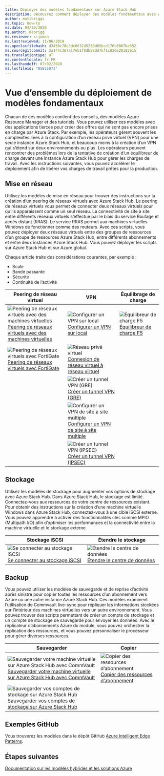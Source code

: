 ```yaml
---
title: Déployer des modèles fondamentaux sur Azure Stack Hub
description: Découvrez comment déployer des modèles fondamentaux avec Azure Stack Hub.
author: mattbriggs
ms.topic: how-to
ms.date: 04/20/2020
ms.author: mabrigg
ms.reviewer: sijuman
ms.lastreviewed: 11/06/2019
ms.openlocfilehash: d3450c78c3dc0632d5230d65bcd176b5067be852
ms.sourcegitcommit: 2a144c367a17eb1f8db58dd7bf1c820520182015
ms.translationtype: HT
ms.contentlocale: fr-FR
ms.lasthandoff: 07/02/2020
ms.locfileid: "85835073"
---
```

# <a name="deploy-foundational-patterns-overview"></a>Vue d’ensemble du déploiement de modèles fondamentaux


Chacun de ces modèles contient des conseils, des modèles Azure Resource Manager et des tutoriels. Vous pouvez utiliser ces modèles avec des applications tierces pour créer des offres qui ne sont pas encore prises en charge par Azure Stack. Par exemple, les opérateurs gèrent souvent les complexités liées à la configuration d’un réseau privé virtuel (VPN) pour une seule instance Azure Stack Hub, et beaucoup moins à la création d’un VPN qui s’étend sur deux environnements ou plus. Les opérateurs peuvent rencontrer des problèmes lors de la tentative de création d’un équilibreur de charge devant une instance Azure Stack Hub pour gérer les charges de travail. Avec les instructions suivantes, vous pouvez accélérer le déploiement afin de libérer vos charges de travail prêtes pour la production.

## <a name="networking"></a>Mise en réseau

Utilisez les modèles de mise en réseau pour trouver des instructions sur la création d’un peering de réseaux virtuels avec Azure Stack Hub. Le peering de réseaux virtuels vous permet de connecter deux réseaux virtuels pour qu’ils apparaissent comme un seul réseau. La connectivité de site à site entre différents réseaux virtuels s’effectue par le biais du service Routage et accès distant (RRAS). Le service RRAS permet aux machines virtuelles Windows de fonctionner comme des routeurs. Avec ces scripts, vous pouvez déployer deux réseaux virtuels entre des groupes de ressources d’un groupe de ressources Azure Stack Hub, entre différents abonnements et entre deux instances Azure Stack Hub. Vous pouvez déployer les scripts sur Azure Stack Hub et sur Azure global. 

Chaque article traite des considérations courantes, par exemple : 
- Scale
- Bande passante
- Sécurité
- Continuité de l’activité

|  Peering de réseau virtuel  |  VPN  |  Équilibrage de charge  |
| --- | --- | --- |
| ![Peering de réseaux virtuels avec des machines virtuelles](media/deploy-foundational-patterns/icon-networking-61-virtual-networks.svg)<br>[Peering de réseaux virtuels avec des machines virtuelles](azure-stack-network-howto-vnet-peering.md) | ![Configurer un VPN sur local](media/deploy-foundational-patterns/icon-networking-63-virtual-network-gateways.svg)<br>[Configurer un VPN sur local](azure-stack-network-howto-vnet-to-onprem.md) | ![Équilibreur de charge F5](media/deploy-foundational-patterns/icon-networking-62-load-balancers.svg)<br>[Équilibreur de charge F5](network-howto-f5.md) |
| ![Peering de réseaux virtuels avec FortiGate](media/deploy-foundational-patterns/icon-networking-61-virtual-networks.svg)<br>[Peering de réseaux virtuels avec FortiGate](azure-stack-network-howto-vnet-to-vnet.md) | ![Réseau privé virtuel](media/deploy-foundational-patterns/icon-networking-63-virtual-network-gateways.svg)<br>[Connexion de réseau virtuel à réseau virtuel](azure-stack-network-howto-vnet-to-vnet-stacks.md) |  |
|  | ![Créer un tunnel VPN (GRE)](media/deploy-foundational-patterns/icon-networking-63-virtual-network-gateways.svg)<br>[Créer un tunnel VPN (GRE)](network-howto-vpn-tunnel-gre.md) | |
|  | ![Configurer un VPN de site à site multiple](media/deploy-foundational-patterns/icon-networking-63-virtual-network-gateways.svg)<br>[Configurer un VPN de site à site multiple](network-howto-vpn-tunnel.md) | |
|  | ![Créer un tunnel VPN (IPSEC)](media/deploy-foundational-patterns/icon-networking-63-virtual-network-gateways.svg)<br>[Créer un tunnel VPN (IPSEC)](network-howto-vpn-tunnel-ipsec.md)| |


## <a name="storage"></a>Stockage

Utilisez les modèles de stockage pour augmenter vos options de stockage avec Azure Stack Hub. Dans Azure Stack Hub, le stockage est limité. Connectez-vous aux ressources de votre centre de ressources existant. Pour obtenir des instructions sur la création d’une machine virtuelle Windows dans Azure Stack Hub, connectez-vous à une cible iSCSI externe. Vous pouvez apprendre à activer des fonctionnalités clés comme MPIO (Multipath I/O) afin d’optimiser les performances et la connectivité entre la machine virtuelle et le stockage externe.

| Stockage iSCSI | Étendre le stockage |
| --- | --- |
| ![Se connecter au stockage iSCSI](media/deploy-foundational-patterns/icon-storage-87-storage-accounts-classic.svg)<br>[Se connecter au stockage iSCSI](azure-stack-network-howto-iscsi-storage.md) | ![Étendre le centre de données](media/deploy-foundational-patterns/icon-storage-88-recovery-services-vaults.svg)<br>[Étendre le centre de données](azure-stack-network-howto-extend-datacenter.md) |

## <a name="backup"></a>Backup

Vous pouvez utiliser les modèles de sauvegarde et de reprise d’activité après sinistre pour copier toutes les ressources d’un abonnement vers Azure ou une autre instance Azure Stack Hub. Ces modèles examinent l’utilisation de Commvault live-sync pour répliquer les informations stockées sur l’intérieur des machines virtuelles vers un autre environnement. Vous pouvez trouver des scripts permettant de créer un compte de stockage et un compte de stockage de sauvegarde pour envoyer les données. Avec le réplicateur d’abonnements Azure du module, vous pouvez orchestrer la réplication des ressources, et vous pouvez personnaliser le processeur pour gérer diverses ressources. 



|  Sauvegarder  |  Copier  |
| --- | --- |
| ![Sauvegarder votre machine virtuelle sur Azure Stack Hub avec CommVault](media/deploy-foundational-patterns/icon-storage-100-import-export-jobs.svg)<br>[Sauvegarder votre machine virtuelle sur Azure Stack Hub avec CommVault](azure-stack-network-howto-backup-commvault.md) | ![Copier des ressources d’abonnement](media/deploy-foundational-patterns/icon-storage-94-data-box.svg)<br>[Copier des ressources d’abonnement](azure-stack-network-howto-backup-replicator.md) |
|  ![Sauvegarder vos comptes de stockage sur Azure Stack Hub](media/deploy-foundational-patterns/icon-storage-93-storage-sync-services.svg)<br>[Sauvegarder vos comptes de stockage sur Azure Stack Hub](azure-stack-network-howto-backup-storage.md)  | |

## <a name="github-samples"></a>Exemples GitHub

Vous trouverez les modèles dans le dépôt GitHub [Azure Intelligent Edge Patterns](https://github.com/Azure-Samples/azure-intelligent-edge-patterns).

## <a name="next-steps"></a>Étapes suivantes

[Documentation sur les modèles hybrides et les solutions Azure](/hybrid/app-solutions)
